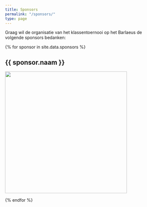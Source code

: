 ```yaml
---
title: Sponsors
permalink: "/sponsors/"
type: page
---
```


<p>
    Graag wil de organisatie van het klassentoernooi op het Barlaeus de volgende sponsors bedanken:
</p>

{% for sponsor in site.data.sponsors %}
<p>
<h2>{{ sponsor.naam }}</h2>
<a {% if sponsor.link %}href="{{sponsor.link}}"{% endif %}>
<img width="400px" src="{{ sponsor.logo }}" al>
</a>
<p>
{% endfor %}
